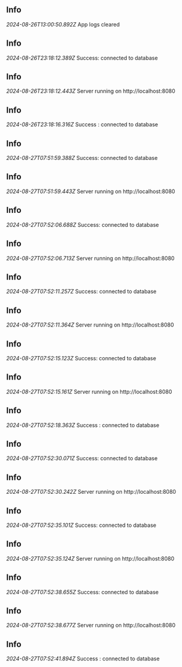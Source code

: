 ## Info
*2024-08-26T13:00:50.892Z*
App logs cleared
## Info
*2024-08-26T23:18:12.389Z*
Success: connected to database
## Info
*2024-08-26T23:18:12.443Z*
Server running on http://localhost:8080
## Info
*2024-08-26T23:18:16.316Z*
Success : connected to database
## Info
*2024-08-27T07:51:59.388Z*
Success: connected to database
## Info
*2024-08-27T07:51:59.443Z*
Server running on http://localhost:8080
## Info
*2024-08-27T07:52:06.688Z*
Success: connected to database
## Info
*2024-08-27T07:52:06.713Z*
Server running on http://localhost:8080
## Info
*2024-08-27T07:52:11.257Z*
Success: connected to database
## Info
*2024-08-27T07:52:11.364Z*
Server running on http://localhost:8080
## Info
*2024-08-27T07:52:15.123Z*
Success: connected to database
## Info
*2024-08-27T07:52:15.161Z*
Server running on http://localhost:8080
## Info
*2024-08-27T07:52:18.363Z*
Success : connected to database
## Info
*2024-08-27T07:52:30.071Z*
Success: connected to database
## Info
*2024-08-27T07:52:30.242Z*
Server running on http://localhost:8080
## Info
*2024-08-27T07:52:35.101Z*
Success: connected to database
## Info
*2024-08-27T07:52:35.124Z*
Server running on http://localhost:8080
## Info
*2024-08-27T07:52:38.655Z*
Success: connected to database
## Info
*2024-08-27T07:52:38.677Z*
Server running on http://localhost:8080
## Info
*2024-08-27T07:52:41.894Z*
Success : connected to database
